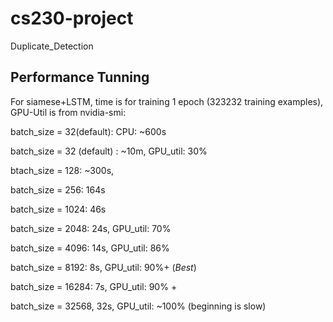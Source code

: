 # cs230-project
Duplicate_Detection
## Performance Tunning 

For siamese+LSTM, time is  for training 1 epoch (323232 training examples), GPU-Util is from nvidia-smi: 

batch_size = 32(default): CPU: ~600s


batch_size = 32 (default) : ~10m, GPU_util: 30%

btach_size = 128: ~300s, 

batch_size = 256: 164s 

batch_size = 1024: 46s 

batch_size = 2048: 24s, GPU_util: 70%

batch_size = 4096: 14s, GPU_util: 86%

batch_size = 8192: 8s, GPU_util: 90%+ (*Best*)

batch_size = 16284: 7s, GPU_util: 90% + 

batch_size = 32568, 32s, GPU_util: ~100% (beginning is slow)  
